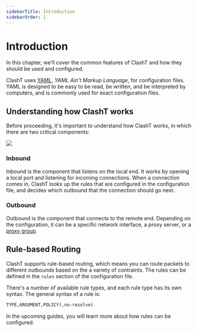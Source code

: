 ```yaml
---
sidebarTitle: Introduction
sidebarOrder: 1
---
```


# Introduction

In this chapter, we'll cover the common features of ClashT and how they should be used and configured.

ClashT uses [YAML](https://yaml.org), _YAML Ain't Markup Language_, for configuration files. YAML is designed to be easy to be read, be written, and be interpreted by computers, and is commonly used for exact configuration files.

## Understanding how ClashT works

Before proceeding, it's important to understand how ClashT works, in which there are two critical components:

![](/assets/connection-flow.png)

<!-- https://excalidraw.com/clash-connection-flow#json=OHsOdaqAUPuuN7VPvdZ9Z,NT7rRrtzRgbVIM0tpkPnGA -->

### Inbound

Inbound is the component that listens on the local end. It works by opening a local port and listening for incoming connections. When a connection comes in, ClashT looks up the rules that are configured in the configuration file, and decides which outbound that the connection should go next.

### Outbound

Outbound is the component that connects to the remote end. Depending on the configuration, it can be a specific network interface, a proxy server, or a [proxy group](./outbound#proxy-groups).

## Rule-based Routing

ClashT supports rule-based routing, which means you can route packets to different outbounds based on the a variety of contraints. The rules can be defined in the `rules` section of the configuration file.

There's a number of available rule types, and each rule type has its own syntax. The general syntax of a rule is:

```txt
TYPE,ARGUMENT,POLICY(,no-resolve)
```

In the upcoming guides, you will learn more about how rules can be configured.
